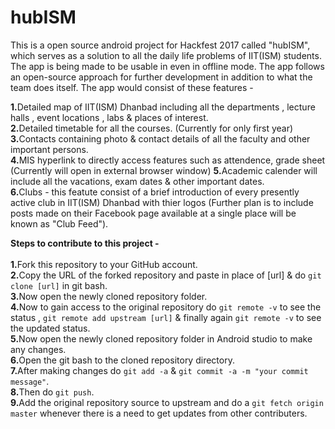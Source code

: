 # <c>hubISM</c>
This is a open source android project for Hackfest 2017 called "hubISM", which serves as a solution to all the daily life problems of IIT(ISM) students. The app is being made to be usable in even in offline mode. The app follows an open-source approach for further development in addition to what the team does itself. 
The app would consist of these features -

<b>1.</b>Detailed map of IIT(ISM) Dhanbad including all the departments , lecture halls , event locations , labs &amp; places of interest.  
<b>2.</b>Detailed timetable for all the courses. (Currently for only first year)  
<b>3.</b>Contacts containing photo &amp; contact details of all the faculty and other important persons.  
<b>4.</b>MIS hyperlink to directly access features such as attendence, grade sheet (Currently will open in external browser window) <b>5.</b>Academic calender will include all the vacations, exam dates &amp; other important dates.  
<b>6.</b>Clubs - this featute consist of a brief introduction of every presently active club in IIT(ISM) Dhanbad with thier logos (Further plan is to include posts made on their Facebook page available at a single place will be known as "Club Feed").

<c><b>Steps to contribute to this project -</b></c><br /><br />
<b>1.</b>Fork this repository to your GitHub account.<br />
<b>2.</b>Copy the URL of the forked repository and paste in place of [url] & do ```git clone [url]``` in git bash.<br />
<b>3.</b>Now open the newly cloned repository folder.<br />
<b>4.</b>Now to gain access to the original repository do ```git remote -v``` to see the status , ```git remote add upstream [url]``` & finally again ```git remote -v``` to see the updated status.<br />
<b>5.</b>Now open the newly cloned repository folder in Android studio to make any changes.<br />
<b>6.</b>Open the git bash to the cloned repository directory.<br />
<b>7.</b>After making changes do ```git add -a``` & ```git commit -a -m "your commit message"```.<br />
<b>8.</b>Then do ```git push```.<br />
<b>9.</b>Add the original repository source to upstream and do a ```git fetch origin master``` whenever there is a need to get updates from other contributers.
